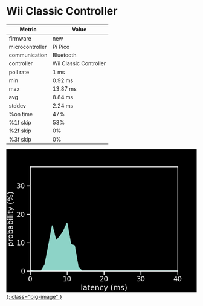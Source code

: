 # Wii Classic Controller

| Metric          | Value                  |
| --------------- | ---------------------- |
| firmware        | new                    |
| microcontroller | Pi Pico                |
| communication   | Bluetooth              |
| controller      | Wii Classic Controller |
| poll rate       | 1 ms                   |
| min             | 0.92 ms                |
| max             | 13.87 ms               |
| avg             | 8.84 ms                |
| stddev          | 2.24 ms                |
| %on time        | 47%                    |
| %1f skip        | 53%                    |
| %2f skip        | 0%                     |
| %3f skip        | 0%                     |

[![Graph](../../assets/images/results/santroller_bt_wii.png){: class="big-image" }](../../assets/images/results/santroller_bt_wii.png)
